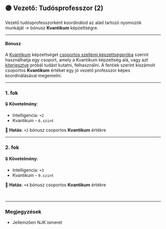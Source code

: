 ## 🟣 Vezető: Tudósprofesszor (2)

Vezető tudósprofesszorként koordinálod az alád tartozó nyomozók munkáját → bónusz **Kvantikum** képzettségre.

---
#### Bónusz

A [Kvantikum](../kepzettsegek.szekunder/kvantikum.md) képzettséget [csoportos szellemi képzettségpróba](../037_01_csoportos_kepzettsegproba.md#️-2-csoportos-szellemi-képzettségpróba) szerint használhatja egy csoport, amely a Kvantikum képzettség alá, vagy azt [kiterjesztve](../kepzettsegek.szekunder/lexikum.md#norm%C3%A1l-kiterjeszt%C3%A9s) próbál tudást kutatni, felhasználni. A fentiek szerint kiszámolt csoportos **Kvantikum** értéket egy jó vezető professzor képes koordinálásával megemelni.

---
### 1. fok

🔒 **Követelmény**:
- Intelligencia: `+2`
- Kvantikum - `6.szint`

🌟 **Hatás**: `+2` bónusz csoportos **Kvantikum** értékre

---
### 2. fok

🔒 **Követelmény**:
- Intelligencia: `+3`
- Kvantikum - `9.szint`

🌟 **Hatás**: `+4` bónusz csoportos **Kvantikum** értékre

<br />

---
### Megjegyzések

- Jellemzően NJK ismeret
